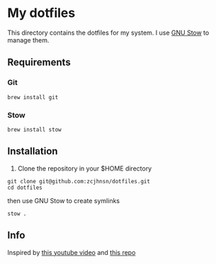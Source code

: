 # My dotfiles

This directory contains the dotfiles for my system. I use [GNU Stow](https://www.gnu.org/software/stow/) to manage them.

## Requirements

### Git
```
brew install git
````

### Stow
```
brew install stow
```
## Installation

1. Clone the repository in your $HOME directory

```
git clone git@github.com:zcjhnsn/dotfiles.git
cd dotfiles
```

then use GNU Stow to create symlinks

```
stow .
```

## Info

Inspired by [this youtube video](https://youtu.be/y6XCebnB9gs?si=LyeKJ49s7Kj-K8YQ) and [this repo](https://github.com/protiumx/.dotfiles)
